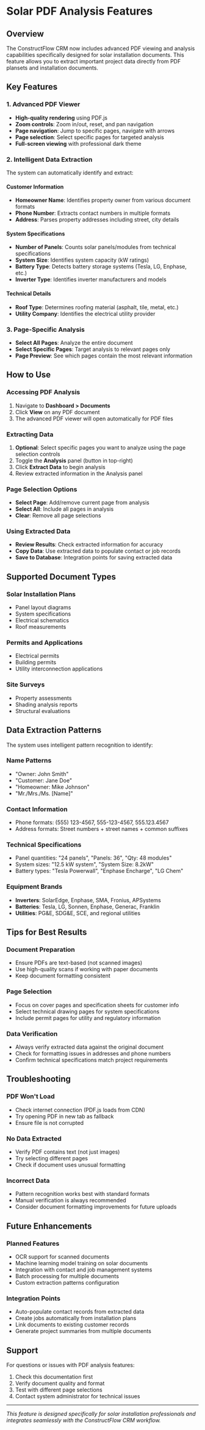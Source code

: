 # Solar PDF Analysis Features

## Overview

The ConstructFlow CRM now includes advanced PDF viewing and analysis capabilities specifically designed for solar installation documents. This feature allows you to extract important project data directly from PDF plansets and installation documents.

## Key Features

### 1. Advanced PDF Viewer

- **High-quality rendering** using PDF.js
- **Zoom controls**: Zoom in/out, reset, and pan navigation
- **Page navigation**: Jump to specific pages, navigate with arrows
- **Page selection**: Select specific pages for targeted analysis
- **Full-screen viewing** with professional dark theme

### 2. Intelligent Data Extraction

The system can automatically identify and extract:

#### Customer Information

- **Homeowner Name**: Identifies property owner from various document formats
- **Phone Number**: Extracts contact numbers in multiple formats
- **Address**: Parses property addresses including street, city details

#### System Specifications

- **Number of Panels**: Counts solar panels/modules from technical specifications
- **System Size**: Identifies system capacity (kW ratings)
- **Battery Type**: Detects battery storage systems (Tesla, LG, Enphase, etc.)
- **Inverter Type**: Identifies inverter manufacturers and models

#### Technical Details

- **Roof Type**: Determines roofing material (asphalt, tile, metal, etc.)
- **Utility Company**: Identifies the electrical utility provider

### 3. Page-Specific Analysis

- **Select All Pages**: Analyze the entire document
- **Select Specific Pages**: Target analysis to relevant pages only
- **Page Preview**: See which pages contain the most relevant information

## How to Use

### Accessing PDF Analysis

1. Navigate to **Dashboard > Documents**
2. Click **View** on any PDF document
3. The advanced PDF viewer will open automatically for PDF files

### Extracting Data

1. **Optional**: Select specific pages you want to analyze using the page selection controls
2. Toggle the **Analysis** panel (button in top-right)
3. Click **Extract Data** to begin analysis
4. Review extracted information in the Analysis panel

### Page Selection Options

- **Select Page**: Add/remove current page from analysis
- **Select All**: Include all pages in analysis
- **Clear**: Remove all page selections

### Using Extracted Data

- **Review Results**: Check extracted information for accuracy
- **Copy Data**: Use extracted data to populate contact or job records
- **Save to Database**: Integration points for saving extracted data

## Supported Document Types

### Solar Installation Plans

- Panel layout diagrams
- System specifications
- Electrical schematics
- Roof measurements

### Permits and Applications

- Electrical permits
- Building permits
- Utility interconnection applications

### Site Surveys

- Property assessments
- Shading analysis reports
- Structural evaluations

## Data Extraction Patterns

The system uses intelligent pattern recognition to identify:

### Name Patterns

- "Owner: John Smith"
- "Customer: Jane Doe"
- "Homeowner: Mike Johnson"
- "Mr./Mrs./Ms. [Name]"

### Contact Information

- Phone formats: (555) 123-4567, 555-123-4567, 555.123.4567
- Address formats: Street numbers + street names + common suffixes

### Technical Specifications

- Panel quantities: "24 panels", "Panels: 36", "Qty: 48 modules"
- System sizes: "12.5 kW system", "System Size: 8.2kW"
- Battery types: "Tesla Powerwall", "Enphase Encharge", "LG Chem"

### Equipment Brands

- **Inverters**: SolarEdge, Enphase, SMA, Fronius, APSystems
- **Batteries**: Tesla, LG, Sonnen, Enphase, Generac, Franklin
- **Utilities**: PG&E, SDG&E, SCE, and regional utilities

## Tips for Best Results

### Document Preparation

- Ensure PDFs are text-based (not scanned images)
- Use high-quality scans if working with paper documents
- Keep document formatting consistent

### Page Selection

- Focus on cover pages and specification sheets for customer info
- Select technical drawing pages for system specifications
- Include permit pages for utility and regulatory information

### Data Verification

- Always verify extracted data against the original document
- Check for formatting issues in addresses and phone numbers
- Confirm technical specifications match project requirements

## Troubleshooting

### PDF Won't Load

- Check internet connection (PDF.js loads from CDN)
- Try opening PDF in new tab as fallback
- Ensure file is not corrupted

### No Data Extracted

- Verify PDF contains text (not just images)
- Try selecting different pages
- Check if document uses unusual formatting

### Incorrect Data

- Pattern recognition works best with standard formats
- Manual verification is always recommended
- Consider document formatting improvements for future uploads

## Future Enhancements

### Planned Features

- OCR support for scanned documents
- Machine learning model training on solar documents
- Integration with contact and job management systems
- Batch processing for multiple documents
- Custom extraction patterns configuration

### Integration Points

- Auto-populate contact records from extracted data
- Create jobs automatically from installation plans
- Link documents to existing customer records
- Generate project summaries from multiple documents

## Support

For questions or issues with PDF analysis features:

1. Check this documentation first
2. Verify document quality and format
3. Test with different page selections
4. Contact system administrator for technical issues

---

*This feature is designed specifically for solar installation professionals and integrates seamlessly with the ConstructFlow CRM workflow.*
